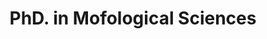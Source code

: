 ---
personName: 'Kamilla Avelino-de-Souza'
function: 'Director/Principal Investigator'
title: 'PhD. in Mofological Sciences'
instagram: 'kamilla'
twitter: 'kamilla'
email: 'kamilla'
picture: 'kamilla.png'
---